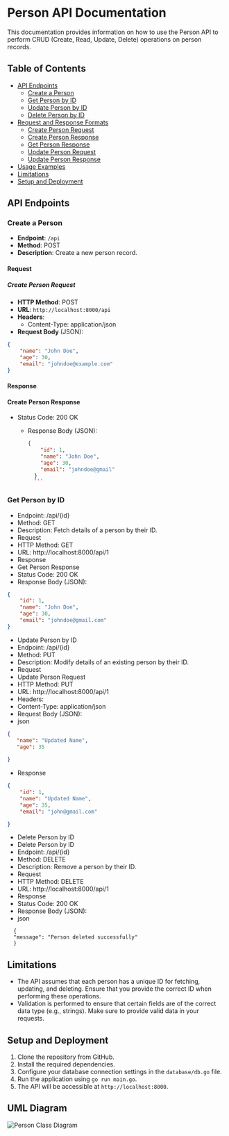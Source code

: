 # Person API Documentation

This documentation provides information on how to use the Person API to perform CRUD (Create, Read, Update, Delete) operations on person records.

## Table of Contents
- [API Endpoints](#api-endpoints)
    - [Create a Person](#create-a-person)
    - [Get Person by ID](#get-person-by-id)
    - [Update Person by ID](#update-person-by-id)
    - [Delete Person by ID](#delete-person-by-id)
- [Request and Response Formats](#request-and-response-formats)
    - [Create Person Request](#create-person-request)
    - [Create Person Response](#create-person-response)
    - [Get Person Response](#get-person-response)
    - [Update Person Request](#update-person-request)
    - [Update Person Response](#update-person-response)
- [Usage Examples](#usage-examples)
- [Limitations](#limitations)
- [Setup and Deployment](#setup-and-deployment)

## API Endpoints

### Create a Person

- **Endpoint**: `/api`
- **Method**: POST
- **Description**: Create a new person record.

#### Request

##### Create Person Request

- **HTTP Method**: POST
- **URL**: `http://localhost:8000/api`
- **Headers**:
    - Content-Type: application/json
- **Request Body** (JSON):

```json
{
    "name": "John Doe",
    "age": 30,
    "email": "johndoe@example.com"
}
```
#### Response
#### Create Person Response
- Status Code: 200 OK
  - Response Body (JSON):
    
      ```json
      {
          "id": 1,
          "name": "John Doe",
          "age": 30,
          "email": "johndoe@gmail"    
        }
        ```
### Get Person by ID

- Endpoint: /api/{id}
- Method: GET
- Description: Fetch details of a person by their ID.
- Request
- HTTP Method: GET
- URL: http://localhost:8000/api/1
- Response
- Get Person Response
- Status Code: 200 OK
- Response Body (JSON):

```json
{
    "id": 1,
    "name": "John Doe",
    "age": 30,
    "email": "johndoe@gmail.com"  
} 
```

- Update Person by ID
- Endpoint: /api/{id}
- Method: PUT
- Description: Modify details of an existing person by their ID.
- Request
- Update Person Request
- HTTP Method: PUT
- URL: http://localhost:8000/api/1
- Headers:
- Content-Type: application/json
- Request Body (JSON):
- json

 ```json
{
    "name": "Updated Name",
    "age": 35
   
}
``` 


- Response

```json
{
    "id": 1,
    "name": "Updated Name",
    "age": 35,
    "email": "john@gmail.com"

}
```

- Delete Person by ID
- Delete Person by ID
- Endpoint: /api/{id}
- Method: DELETE
 -  Description: Remove a person by their ID.
 -  Request
 -  HTTP Method: DELETE
  - URL: http://localhost:8000/api/1
  - Response
 -  Status Code: 200 OK
 -  Response Body (JSON):
  - json
   
````
  {
  "message": "Person deleted successfully"
  }

````

## Limitations

- The API assumes that each person has a unique ID for fetching, updating, and deleting. Ensure that you provide the correct ID when performing these operations.
- Validation is performed to ensure that certain fields are of the correct data type (e.g., strings). Make sure to provide valid data in your requests.

## Setup and Deployment

1. Clone the repository from GitHub.
2. Install the required dependencies.
3. Configure your database connection settings in the `database/db.go` file.
4. Run the application using `go run main.go`.
5. The API will be accessible at `http://localhost:8000`.





## UML Diagram
![Person Class Diagram](path/to/your/diagram.png)


